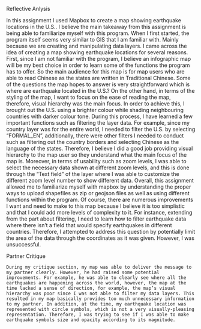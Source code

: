 Reflective Anlysis

In this assignment I used Mapbox to create a map showing earthquake locations in the U.S.. I believe the main takeaway from this assignment is being able to familiarize myself with this program. When I first started, the program itself seems very similar to GIS that I am familiar with. Mainly because we are creating and manipulating data layers. I came across the idea of creating a map showing earthquake locations for several reasons. First, since I am not familiar with the program, I believe an infographic map will be my best choice in order to learn some of the functions the program has to offer.  So the main audience for this map is for map users who are able to read Chinese as the states are written in Traditional Chinese.  Some of the questions the map hopes to answer is very straightforward which is where are earthquake located in the U.S.?  On the other hand, in terms of the styling of the map, I want to focus on the ease of reading the map, therefore, visual hierarchy was the main focus. In order to achieve this, I brought out the U.S. using a brighter colour while shading neighbouring countries with darker colour tone. During this process, I have learned a few important functions such as filtering the layer data. For example, since my country layer was for the entire world, I needed to filter the U.S. by selecting  “FORMAL_EN”, additionally, there were other filters I needed to conduct such as filtering out the country borders and selecting Chinese as the language of the states.  Therefore, I believe I did a good job providing visual hierarchy to the map user so they understand what the main focus of the map is. Moreover, in terms of usability such as zoom levels, I was able to select the necessary data shown at different zoom levels, and this is done through the “Text field” of the layer where I was able to customize the different zoom level number to show different data. 
	Overall, this assignment allowed me to familiarize myself with mapbox by understanding the proper ways to upload shapefiles as zip or geojson files as well as using different functions within the program. Of course, there are numerous improvements I want and need to make to this map because I believe it is too simplistic and that I could add more levels of complexity to it. For instance, extending from the part about filtering, I need to learn how to filter earthquake data where there isn’t a field that would specify earthquakes in different countries. Therefore, I attempted to address this question by potentially limit the area of the data through the coordinates as it was given. However, I was unsuccessful.

Partner Critique

	During my critique section, my map was able to deliver the message to my partner clearly. However, he had raised some potential improvements. For example, he was able to clearly see where all the earthquakes are happening across the world, however, the map at the time lacked a sense of direction, for example, the map’s visual hierarchy was poor since I was not able to filter my data layers. This resulted in my map basically provides too much unnecessary information to my partner. In addition, at the time, my earthquake location was represented with circle symbols, which is not a very visually-pleasing representation. Therefore, I was trying to see if I was able to make earthquake symbols size and opacity according to its magnitude.
